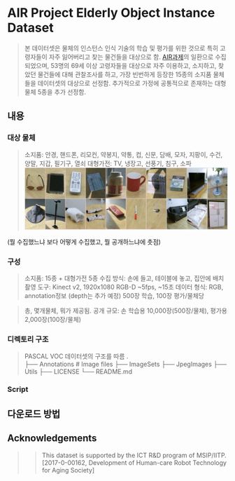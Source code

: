# AIR Project Elderly Object Instance Dataset
> 본 데이터셋은 물체의 인스턴스 인식 기술의 학습 및 평가를 위한 것으로 특히 고령자들이 자주 잃어버리고 찾는 물건들을 대상으로 함.
> [AIR과제](https://ai4robot.github.io/)의 일환으로 수집되었으며, 53명의 69세 이상 고령자들을 대상으로 자주 이용하고, 소지하고, 찾았던 물건들에 대해 관찰조사를 하고, 가장 빈번하게 등장한 15종의 소지품 물체들을 데이터셋의 대상으로 선정함.
> 추가적으로 가정에 공통적으로 존재하는 대형물체 5종을 추가 선정함.

## 내용
### 대상 물체
> 소지품: 안경, 핸드폰, 리모컨, 약봉지, 약통, 컵, 신문, 담배, 모자, 지팡이, 수건, 양말, 지갑, 필기구, 열쇠
> 대형가전: TV, 냉장고, 선풍기, 침구, 소파
![C](image/objects.png) 

(뭘 수집했느냐 보다 어떻게 수집했고, 뭘 공개하느냐에 촛점)

### 구성
> 소지품: 15종 + 대형가전 5종
> 수집 방식: 손에 들고, 테이블에 놓고, 집안에 배치
> 촬영 도구: Kinect v2, 1920x1080 RGB-D ~5fps, ~15초
> 데이터 형식: RGB, annotation정보 (depth는 추가 예정)
> 500장 학습, 100장 평가/물체당

> 총, 몇개물체, 뭐가 제공됨.
> 공개 규모: 손 학습용 10,000장(500장/물체), 평가용 2,000장(100장/물체)

### 디렉토리 구조
> PASCAL VOC 데이터셋의 구조를 따름
    .    
    ├── Annotations             # Image files
    ├── ImageSets
    ├── JpegImages
    ├── Utils
    ├── LICENSE
    └── README.md

### Script

## 다운로드 방법
> 

## Acknowledgements
>> This dataset is supported by the ICT R&D program of MSIP/IITP. [2017-0-00162, Development of Human-care Robot Technology for Aging Society]
